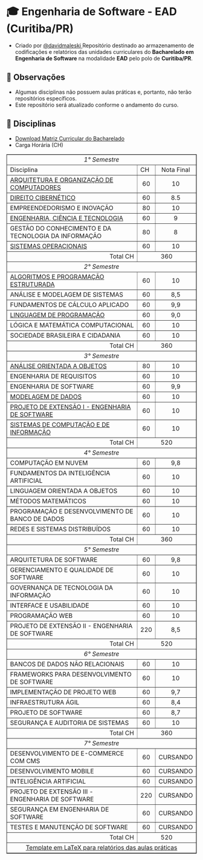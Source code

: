 # 🎓 Engenharia de Software - EAD (Curitiba/PR)
   - Criado por <a href="https://github.com/davidmaleski"> @davidmaleski </a>
Repositório destinado ao armazenamento de codificações e relatórios das unidades curriculares do **Bacharelado em Engenharia de Software** na modalidade **EAD** pelo polo de **Curitiba/PR**.

## 📌 Observações  
- Algumas disciplinas não possuem aulas práticas e, portanto, não terão repositórios específicos.  
- Este repositório será atualizado conforme o andamento do curso.  
## 📁 Disciplinas
* [Download Matriz Curricular do Bacharelado](https://www.colaboraread.com.br/aluno/boletim/download-matriz-curricular/3895288401)
* Carga Horária (CH)
<table border="1">
   <tr> <td colspan="3" align="center"> <i>1° Semestre </i></td> </tr>
   <tr> <td>Disciplina</td> <td>CH</td> <td align="center"> Nota Final</td>  </tr>
   <tr> <td> <a href="https://github.com/ENGENHARIA-DE-SOFTWARE-UNOPAR/Algoritimo-e-Programacao-Estruturada" target="_blank"> ARQUITETURA E ORGANIZAÇÃO DE COMPUTADORES </a></td> <td align="center"> 60</td>  <td align="center"> 10</td> </tr>
   <tr> <td> <a href="https://drive.google.com/file/d/1kIGYZ-T_6q31R_UBrF2lBIL73hqszqzU/view?usp=sharing" target="_blanl"> DIREITO CIBERNÉTICO </a></td> <td align="center">60</td> <td align="center"> 8.5</td> </tr>
   <tr> <td>EMPREENDEDORISMO E INOVAÇÃO</td> <td align="center">80</td> <td align="center"> 10</td> </tr>
   <tr> <td> <a href="https://drive.google.com/file/d/1eIlfl4jvaAUEhpHYzVtZfRWxdcStJRyL/view?usp=sharing" target="_blank"> ENGENHARIA, CIÊNCIA E TECNOLOGIA </a></td> <td align="center">60</td> <td align="center"> 9</td> </tr>
   <tr> <td>GESTÃO DO CONHECIMENTO E DA TECNOLOGIA DA INFORMAÇÃO</td> <td align="center">80</td> <td align="center"> 8</td> </tr>
   <tr> <td> <a href="https://drive.google.com/file/d/1oZt-NeLX1gIwYpNcHqTeIHQTFJBx5nOV/view?usp=sharing" target='_blank'> SISTEMAS OPERACIONAIS </a> </td> <td align="center">60</td> <td align="center"> 10</td> </tr>
   <tr> <td align="right">Total CH</td> <td colspan="2" align="center">360</td>   </tr>

   <tr> <td colspan="3" align="center"> <i>2° Semestre </i> </td> </tr>
   <tr> <td> <a href='https://drive.google.com/file/d/1vH8hA4ycbjM8Cv680ZIf1Og0MkmHwEcw/view?usp=sharing' target="_blank"> ALGORITMOS E PROGRAMAÇÃO ESTRUTURADA  </a> </td> <td align="center">60</td> <td align="center"> 10 </td> </tr>
   <tr> <td> ANÁLISE E MODELAGEM DE SISTEMAS  </td> <td align="center">60</td> <td align="center"> 8,5 </td> </tr>
   <tr> <td> FUNDAMENTOS DE CÁLCULO APLICADO </td> <td align="center">60</td> <td align="center"> 9,9 </td> </tr>
   <tr> <td> <a href='https://drive.google.com/file/d/13BeCm5WZ6xepmXQARdatZiK2mfst9URA/view?usp=sharing' target="_blank"> LINGUAGEM DE PROGRAMAÇÃO </a> </td> <td align="center">60</td> <td align="center"> 9,0 </td> </tr>
   <tr> <td> LÓGICA E MATEMÁTICA COMPUTACIONAL </td> <td align="center">60</td> <td align="center"> 10 </td> </tr>
   <tr> <td> SOCIEDADE BRASILEIRA E CIDADANIA </td> <td align="center">60</td> <td align="center"> 10 </td> </tr>
   <tr> <td align="right">Total CH </td> <td colspan="2" align="center">360</td> </tr>

<tr> <td colspan="3" align="center"> <i>3° Semestre </i> </td> </tr>
   <tr> <td> <a href="https://github.com/ENGENHARIA-DE-SOFTWARE-UNOPAR/Computacao-em-nuvem-UNOPAR" target="_blank">  ANÁLISE ORIENTADA A OBJETOS </a> </td> <td align="center">80</td> <td align="center"> 10 </td> </tr>
   <tr> <td> ENGENHARIA DE REQUISITOS  </td> <td align="center">60</td> <td align="center"> 10 </td> </tr>
   <tr> <td> ENGENHARIA DE SOFTWARE </td> <td align="center">60</td> <td align="center"> 9,9 </td> </tr>
   <tr> <td> <a href="https://github.com/ENGENHARIA-DE-SOFTWARE-UNOPAR/gerenciaBanco" target="_blank"> MODELAGEM DE DADOS </a> </td> <td align="center">60</td> <td align="center"> 10 </td> </tr>
   <tr> <td> <a href="https://github.com/ENGENHARIA-DE-SOFTWARE-UNOPAR/database_and_data_development" target="_blank"> PROJETO DE EXTENSÃO I - ENGENHARIA DE SOFTWARE </a> </td> <td align="center">60</td> <td align="center"> 10 </td> </tr>
   <tr> <td> <a href="https://github.com/ENGENHARIA-DE-SOFTWARE-UNOPAR/neuralPerceptron" target="_blank"> SISTEMAS DE COMPUTAÇÃO E DE INFORMAÇÃO </a> </td> <td align="center">60</td> <td align="center"> 10 </td> </tr>
   <tr> <td align="right">Total CH </td> <td colspan="2" align="center">520 </td> </tr>

<tr> <td colspan="3" align="center"> <i>4° Semestre </i> </td> </tr>
<tr> <td> COMPUTAÇÃO EM NUVEM </td> <td align="center"> 60 </td> <td align="center"> 9,8 </td> </tr>
<tr> <td> FUNDAMENTOS DA INTELIGÊNCIA ARTIFICIAL </td> <td align="center"> 60 </td> <td align="center"> 10 </td> </tr>
<tr> <td> LINGUAGEM ORIENTADA A OBJETOS </td> <td align="center"> 60 </td> <td align="center"> 10 </td> </tr>
<tr> <td> MÉTODOS MATEMÁTICOS </td> <td align="center"> 60 </td> <td align="center"> 10 </td> </tr>
<tr> <td> PROGRAMAÇÃO E DESENVOLVIMENTO DE BANCO DE DADOS </td> <td align="center"> 60 </td> <td align="center"> 10 </td> </tr>
<tr> <td> REDES E SISTEMAS DISTRIBUÍDOS </td> <td align="center"> 60 </td> <td align="center"> 10 </td> </tr>
<tr> <td align="right"> Total CH </td> <td colspan="2" align="center"> 360 </td> </tr>

<tr> <td colspan="3" align="center"> <i>5° Semestre </i> </td> </tr>
<tr> <td> ARQUITETURA DE SOFTWARE </td> <td align="center"> 60 </td> <td align="center"> 9,8 </td> </tr>
<tr> <td> GERENCIAMENTO E QUALIDADE DE SOFTWARE </td> <td align="center"> 60 </td> <td align="center"> 10 </td> </tr>
<tr> <td> GOVERNANÇA DE TECNOLOGIA DA INFORMAÇÃO </td> <td align="center"> 60 </td> <td align="center"> 10 </td> </tr>
<tr> <td> INTERFACE E USABILIDADE </td> <td align="center"> 60 </td> <td align="center"> 10 </td> </tr>
<tr> <td> PROGRAMAÇÃO WEB </td> <td align="center"> 60 </td> <td align="center"> 10 </td> </tr>
<tr> <td> PROJETO DE EXTENSÃO II - ENGENHARIA DE SOFTWARE </td> <td align="center"> 220 </td> <td align="center"> 8,5 </td> </tr>
<tr> <td align="right"> Total CH </td> <td colspan="2" align="center"> 520 </td> </tr>

<tr> <td colspan="3" align="center"> <i>6° Semestre </i> </td> </tr>
<tr> <td> BANCOS DE DADOS NÃO RELACIONAIS </td> <td align="center"> 60 </td> <td align="center"> 10 </td> </tr>
<tr> <td> FRAMEWORKS PARA DESENVOLVIMENTO DE SOFTWARE </td> <td align="center"> 60 </td> <td align="center"> 10 </td> </tr>
<tr> <td> IMPLEMENTAÇÃO DE PROJETO WEB </td> <td align="center"> 60 </td> <td align="center"> 9,7 </td> </tr>
<tr> <td> INFRAESTRUTURA ÁGIL </td> <td align="center"> 60 </td> <td align="center"> 8,4 </td> </tr>
<tr> <td> PROJETO DE SOFTWARE </td> <td align="center"> 60 </td> <td align="center"> 8,7 </td> </tr>
<tr> <td> SEGURANÇA E AUDITORIA DE SISTEMAS </td> <td align="center"> 60 </td> <td align="center"> 10 </td> </tr>
<tr> <td align="right"> Total CH </td> <td colspan="2" align="center"> 360 </td> </tr>

<tr> <td colspan="3" align="center"> <i>7° Semestre </i> </td> </tr>
<tr> <td> DESENVOLVIMENTO DE E-COMMERCE COM CMS </td> <td align="center"> 60 </td> <td align="center"> CURSANDO </td> </tr>
<tr> <td> DESENVOLVIMENTO MOBILE </td> <td align="center"> 60 </td> <td align="center"> CURSANDO </td> </tr>
<tr> <td> INTELIGÊNCIA ARTIFICIAL </td> <td align="center"> 60 </td> <td align="center"> CURSANDO </td> </tr>
<tr> <td> PROJETO DE EXTENSÃO III - ENGENHARIA DE SOFTWARE </td> <td align="center"> 220 </td> <td align="center"> CURSANDO </td> </tr>
<tr> <td> SEGURANÇA EM ENGENHARIA DE SOFTWARE </td> <td align="center"> 60 </td> <td align="center"> CURSANDO </td> </tr>
<tr> <td> TESTES E MANUTENÇÃO DE SOFTWARE </td> <td align="center"> 60 </td> <td align="center"> CURSANDO </td> </tr>
<tr> <td align="right"> Total CH </td> <td colspan="2" align="center"> 520 </td> </tr>


<tr> <td colspan="3" align="center"> <a href="https://github.com/ENGENHARIA-DE-SOFTWARE-UNOPAR/Template-UNOPAR" target="_blank"> Template em LaTeX para relatórios das aulas práticas </td> </tr>
</table>



